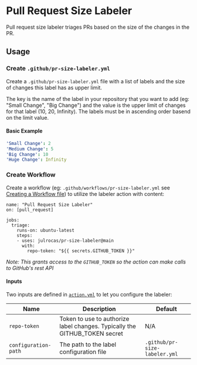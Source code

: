 # Pull Request Size Labeler

Pull request size labeler triages PRs based on the size of the changes in the PR.

## Usage

### Create `.github/pr-size-labeler.yml`

Create a `.github/pr-size-labeler.yml` file with a list of labels and the size of changes this label has as upper limit.

The key is the name of the label in your repository that you want to add (eg: "Small Change", "Big Change") and the value is the upper limit of changes for that label (10, 20, Infinity). The labels must be in ascending order basend on the limit value.

#### Basic Example

```yml
'Small Change': 2
'Medium Change': 5
'Big Change': 10
'Huge Change': Infinity
```

### Create Workflow

Create a workflow (eg: `.github/workflows/pr-size-labeler.yml` see [Creating a Workflow file](https://help.github.com/en/articles/configuring-a-workflow#creating-a-workflow-file)) to utilize the labeler action with content:

```
name: "Pull Request Size Labeler"
on: [pull_request]

jobs:
  triage:
    runs-on: ubuntu-latest
    steps:
    - uses: julrocas/pr-size-labeler@main
      with:
        repo-token: "${{ secrets.GITHUB_TOKEN }}"
```

_Note: This grants access to the `GITHUB_TOKEN` so the action can make calls to GitHub's rest API_

#### Inputs

Two inputs are defined in [`action.yml`](action.yml) to let you configure the labeler:

| Name | Description | Default |
| - | - | - |
| `repo-token` | Token to use to authorize label changes. Typically the GITHUB_TOKEN secret | N/A |
| `configuration-path` | The path to the label configuration file | `.github/pr-size-labeler.yml` |
